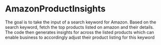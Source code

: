 # AmazonProductInsights

The goal is to take the input of a search keyword for Amazon. Based on the search keyword, fetch the top products listed on amazon and their details. The code then generates insights for across the listed products which can enable business to accordingly adjust their product listing for this keyword
